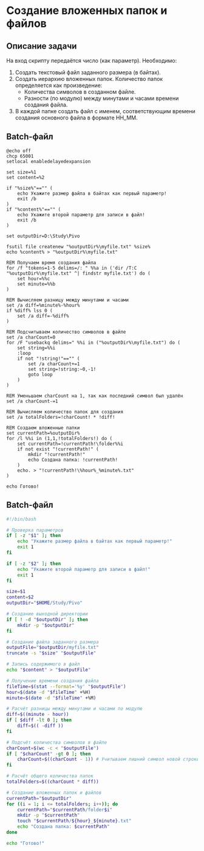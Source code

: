 # Создание вложенных папок и файлов

## Описание задачи
На вход скрипту передаётся число (как параметр). Необходимо:
1. Создать текстовый файл заданного размера (в байтах).
2. Создать иерархию вложенных папок. Количество папок определяется как произведение:
   - Количества символов в созданном файле.
   - Разности (по модулю) между минутами и часами времени создания файла.
3. В каждой папке создать файл с именем, соответствующим времени создания основного файла в формате HH_MM.

## Batch-файл

```batch
@echo off
chcp 65001
setlocal enabledelayedexpansion

set size=%1
set content=%2

if "%size%"=="" (
    echo Укажите размер файла в байтах как первый параметр!
    exit /b
)
if "%content%"=="" (
    echo Укажите второй параметр для записи в файл!
    exit /b
)

set outputDir=D:\Study\Pivo

fsutil file createnew "%outputDir%\myfile.txt" %size%
echo %content% > "%outputDir%\myfile.txt"

REM Получаем время создания файла
for /f "tokens=1-5 delims=/: " %%a in ('dir /T:C "%outputDir%\myfile.txt" ^| findstr myfile.txt') do (
    set hour=%%c
    set minute=%%b 
)

REM Вычисляем разницу между минутами и часами
set /a diff=%minute%-%hour%
if %diff% lss 0 (
    set /a diff=-%diff%
)

REM Подсчитываем количество символов в файле
set /a charCount=0
for /F "usebackq delims=" %%i in ("%outputDir%\myfile.txt") do (
    set string=%%i
    :loop
    if not "!string!"=="" (
        set /a charCount+=1
        set string=!string:~0,-1!
        goto loop
    )
)

REM Уменьшаем charCount на 1, так как последний символ был удалён
set /a charCount-=1

REM Вычисляем количество папок для создания
set /a totalFolders=!charCount! * !diff!

REM Создаем вложенные папки
set currentPath=%outputDir%
for /l %%i in (1,1,!totalFolders!) do (
    set currentPath=!currentPath!\folder%%i
    if not exist "!currentPath!" (
        mkdir "!currentPath!"
        echo Создана папка: !currentPath!
    )
    echo. > "!currentPath!\%hour%_%minute%.txt"
)

echo Готово!
```

## Batch-файл
```bash
#!/bin/bash

# Проверка параметров
if [ -z "$1" ]; then
    echo "Укажите размер файла в байтах как первый параметр!"
    exit 1
fi

if [ -z "$2" ]; then
    echo "Укажите второй параметр для записи в файл!"
    exit 1
fi

size=$1
content=$2
outputDir="$HOME/Study/Pivo"

# Создание выходной директории
if [ ! -d "$outputDir" ]; then
    mkdir -p "$outputDir"
fi

# Создание файла заданного размера
outputFile="$outputDir/myfile.txt"
truncate -s "$size" "$outputFile"

# Запись содержимого в файл
echo "$content" > "$outputFile"

# Получение времени создания файла
fileTime=$(stat --format='%y' "$outputFile")
hour=$(date -d "$fileTime" +%H)
minute=$(date -d "$fileTime" +%M)

# Расчёт разницы между минутами и часами по модулю
diff=$((minute - hour))
if [ $diff -lt 0 ]; then
    diff=$(( -diff ))
fi

# Подсчёт количества символов в файле
charCount=$(wc -c < "$outputFile")
if [ "$charCount" -gt 0 ]; then
    charCount=$((charCount - 1)) # Учитываем лишний символ новой строки
fi

# Расчёт общего количества папок
totalFolders=$((charCount * diff))

# Создание вложенных папок и файлов
currentPath="$outputDir"
for ((i = 1; i <= totalFolders; i++)); do
    currentPath="$currentPath/folder$i"
    mkdir -p "$currentPath"
    touch "$currentPath/${hour}_${minute}.txt"
    echo "Создана папка: $currentPath"
done

echo "Готово!"
```